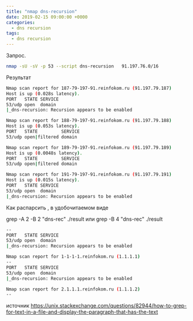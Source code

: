 ```yaml
---
title: "nmap dns-recursion"
date: 2019-02-15 09:00:00 +0000
categories:
  - dns recursion
tags:
  - dns recursion
---
```

Запрос.
```bash
nmap -sU -sV -p 53 --script dns-recursion   91.197.76.0/16
```
Результат
```bash
Nmap scan report for 187-79-197-91.reinfokom.ru (91.197.79.187)
Host is up (0.028s latency).
PORT   STATE SERVICE
53/udp open  domain
|_dns-recursion: Recursion appears to be enabled

Nmap scan report for 188-79-197-91.reinfokom.ru (91.197.79.188)
Host is up (0.053s latency).
PORT   STATE         SERVICE
53/udp open|filtered domain

Nmap scan report for 189-79-197-91.reinfokom.ru (91.197.79.189)
Host is up (0.0048s latency).
PORT   STATE         SERVICE
53/udp open|filtered domain

Nmap scan report for 191-79-197-91.reinfokom.ru (91.197.79.191)
Host is up (0.015s latency).
PORT   STATE SERVICE
53/udp open  domain
|_dns-recursion: Recursion appears to be enabled

```

Как распарсить , в удобочитаемом виде

 grep -A 2 -B 2 "dns-rec" ./result 
 или
 grep -B 4 "dns-rec" ./result 
```bash
--
PORT   STATE SERVICE
53/udp open  domain
|_dns-recursion: Recursion appears to be enabled

Nmap scan report for 1-1-1-1.reinfokom.ru (1.1.1.1)
--
PORT   STATE SERVICE
53/udp open  domain
|_dns-recursion: Recursion appears to be enabled

Nmap scan report for 2.1.1.1.reinfokom.ru (1.1.1.2)
--
```


источник https://unix.stackexchange.com/questions/82944/how-to-grep-for-text-in-a-file-and-display-the-paragraph-that-has-the-text




